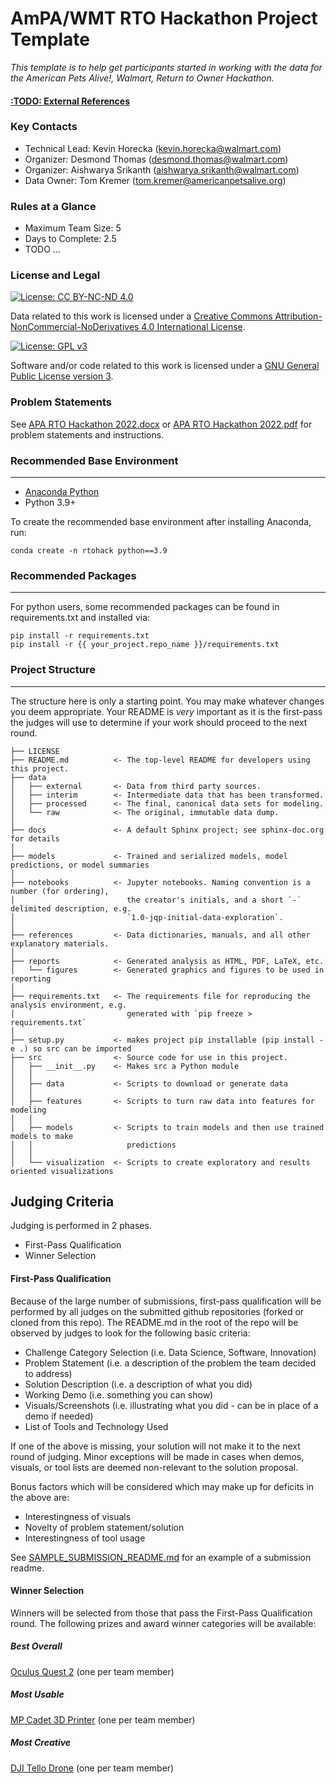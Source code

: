 # AmPA/WMT RTO Hackathon Project Template

_This template is to help get participants started in working with the data for the American Pets Alive!, Walmart, Return to Owner Hackathon._


#### [:TODO: External References](www.google.com)

### Key Contacts
 - Technical Lead: Kevin Horecka (kevin.horecka@walmart.com)
 - Organizer: Desmond Thomas (desmond.thomas@walmart.com)
 - Organizer: Aishwarya Srikanth (aishwarya.srikanth@walmart.com)
 - Data Owner: Tom Kremer (tom.kremer@americanpetsalive.org)

### Rules at a Glance

 - Maximum Team Size: 5
 - Days to Complete: 2.5
 - TODO ...

### License and Legal


[![License: CC BY-NC-ND 4.0](https://img.shields.io/badge/License-CC_BY--NC--ND_4.0-lightgrey.svg)](https://creativecommons.org/licenses/by-nc-nd/4.0/)

 Data related to this work is licensed under a [Creative Commons Attribution-NonCommercial-NoDerivatives 4.0 International License](http://creativecommons.org/licenses/by-nc-nd/4.0/).

[![License: GPL v3](https://img.shields.io/badge/License-GPLv3-blue.svg)](https://www.gnu.org/licenses/gpl-3.0)

 Software and/or code related to this work is licensed under a [GNU General Public License version 3](https://opensource.org/licenses/GPL-3.0).


### Problem Statements

See [APA RTO Hackathon 2022.docx](APA%20RTO%20Hackathon%202022.docx) or [APA RTO Hackathon 2022.pdf](APA%20RTO%20Hackathon%202022.pdf) for problem statements and instructions.

### Recommended Base Environment
-----------
 - [Anaconda Python](https://www.anaconda.com/products/distribution)
 - Python 3.9+
 
To create the recommended base environment after installing Anaconda, run:
 
 ```
 conda create -n rtohack python==3.9
 ```

### Recommended Packages
------------

For python users, some recommended packages can be found in requirements.txt and installed via:


    pip install -r requirements.txt
    pip install -r {{ your_project.repo_name }}/requirements.txt


### Project Structure
------------

The structure here is only a starting point. You may make whatever changes you deem appropriate. Your README is _very_ important as it is the first-pass the judges will use to determine if your work should proceed to the next round.

```
├── LICENSE
├── README.md          <- The top-level README for developers using this project.
├── data
│   ├── external       <- Data from third party sources.
│   ├── interim        <- Intermediate data that has been transformed.
│   ├── processed      <- The final, canonical data sets for modeling.
│   └── raw            <- The original, immutable data dump.
│
├── docs               <- A default Sphinx project; see sphinx-doc.org for details
│
├── models             <- Trained and serialized models, model predictions, or model summaries
│
├── notebooks          <- Jupyter notebooks. Naming convention is a number (for ordering),
│                         the creator's initials, and a short `-` delimited description, e.g.
│                         `1.0-jqp-initial-data-exploration`.
│
├── references         <- Data dictionaries, manuals, and all other explanatory materials.
│
├── reports            <- Generated analysis as HTML, PDF, LaTeX, etc.
│   └── figures        <- Generated graphics and figures to be used in reporting
│
├── requirements.txt   <- The requirements file for reproducing the analysis environment, e.g.
│                         generated with `pip freeze > requirements.txt`
│
├── setup.py           <- makes project pip installable (pip install -e .) so src can be imported
├── src                <- Source code for use in this project.
│   ├── __init__.py    <- Makes src a Python module
│   │
│   ├── data           <- Scripts to download or generate data
│   │
│   ├── features       <- Scripts to turn raw data into features for modeling
│   │
│   ├── models         <- Scripts to train models and then use trained models to make
│   │                     predictions
│   │
│   └── visualization  <- Scripts to create exploratory and results oriented visualizations
```

## Judging Criteria

Judging is performed in 2 phases.

 - First-Pass Qualification
 - Winner Selection

#### First-Pass Qualification

Because of the large number of submissions, first-pass qualification will be performed by all judges on the submitted github repositories (forked or cloned from this repo). The README.md in the root of the repo will be observed by judges to look for the following basic criteria:

 - Challenge Category Selection (i.e. Data Science, Software, Innovation)
 - Problem Statement (i.e. a description of the problem the team decided to address)
 - Solution Description (i.e. a description of what you did)
 - Working Demo (i.e. something you can show)
 - Visuals/Screenshots (i.e. illustrating what you did - can be in place of a demo if needed)
 - List of Tools and Technology Used

If one of the above is missing, your solution will not make it to the next round of judging. Minor exceptions will be made in cases when demos, visuals, or tool lists are deemed non-relevant to the solution proposal.

Bonus factors which will be considered which may make up for deficits in the above are:
 - Interestingness of visuals
 - Novelty of problem statement/solution
 - Interestingness of tool usage

See [SAMPLE_SUBMISSION_README.md](SAMPLE_SUBMISSION_README.md) for an example of a submission readme.

#### Winner Selection

Winners will be selected from those that pass the First-Pass Qualification round. The following prizes and award winner categories will be available:

##### Best Overall
[Oculus Quest 2](https://www.walmart.com/ip/Meta-Quest-2-Oculus-Advanced-All-In-One-Virtual-Reality-Headset-128GB/723227733?athbdg=L1100) (one per team member)
 
##### Most Usable
[MP Cadet 3D Printer](https://www.walmart.com/ip/Monoprice-MP-Cadet-3D-Printer-Full-Auto-Leveling-Print-Via-Wi-Fi-Great-for-Children-for-Educational-Purposes-at-Home-Office-Dorm-or-Classroom/581284729) (one per team member)

##### Most Creative
[DJI Tello Drone](https://www.walmart.com/ip/DJI-Tello-Quadcopter-Beginner-Drone-VR-HD-Video/710672516) (one per team member)
